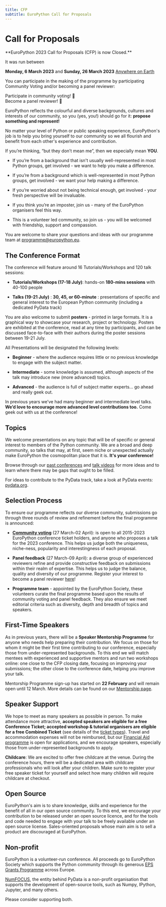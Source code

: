 ```yaml
---
title: CFP
subtitle: EuroPython Call for Proposals
---
```

# Call for Proposals

<div style={{textAlign: "center",  marginBottom: 10}}>
**EuroPython 2023 Call for Proposals (CFP) is now Closed.**

It was run between

 **Monday, 6 March 2023** and **Sunday, 26 March 2023** [Anywhere on Earth](https://en.wikipedia.org/wiki/Anywhere_on_Earth)

You can participate in the making of the programme by participating Community Voting and/or becoming a panel reviewer:
</div>

<div style={{textAlign: "center",  marginBottom: 10}}>
 <ButtonLink href="/voting">Participate in community voting! 🐍</ButtonLink>
</div>

<div style={{textAlign: "center",  marginBottom: 10}}>
 <ButtonLink href="https://forms.gle/abeyB5pJMJKyZcS26">Become a panel reviewer! 🐍</ButtonLink>
</div>


EuroPython reflects the colourful and diverse backgrounds, cultures and interests of our community, so you (yes, you!) should go for it: **propose something and represent!**

No matter your level of Python or public speaking experience, EuroPython's job is to help you bring yourself to our community so we all flourish and benefit from each other's experience and contribution.

If you’re thinking, “but they don’t mean me”, then we especially mean **YOU**.

* If you’re from a background that isn't usually well-represented in most Python groups, get involved - we want to help you make a difference.

* If you’re from a background which is well-represented in most Python groups, get involved - we want your help making a difference.

* If you’re worried about not being technical enough, get involved - your fresh perspective will be invaluable.

* If you think you’re an imposter, join us - many of the EuroPython organisers feel this way.

* This is a volunteer led community, so join us - you will be welcomed with friendship, support and compassion.


You are welcome to share your questions and ideas with our programme team at [programme@europython.eu](mailto:programme@europython.eu).

## The Conference Format ##

The conference will feature around 16 Tutorials/Workshops and 120 talk sessions:

* **Tutorials/Workshops (17-18 July)**: hands-on **180-mins sessions** with 40-100 people

* **Talks (19-21 July)** : **30, 45, or 60-minute** : presentations of specific and general interest to the European Python community (including a dedicated PyData track)

You are also welcome to submit **posters** - printed in large formats. It is a graphical way to showcase your research, project or technology. Posters are exhibited at the conference, read at any time by participants, and can be discussed face-to-face with their authors during the poster sessions between 19-21 July.


All Presentations will be designated the following levels:

* **Beginner** - where the audience requires little or no previous knowledge to engage with the subject matter.

* **Intermediate** - some knowledge is assumed, although aspects of the talk may introduce new (more advanced) topics.

* **Advanced** - the audience is full of subject matter experts... go ahead and really geek out.

In previous years we’ve had many beginner and intermediate level talks. **We’d love to encourage more advanced level contributions too.** Come geek out with us at the conference!

## Topics ##

We welcome presentations on any topic that will be of specific or general interest to members of the Python community. We are a broad and deep community, so talks that may, at first, seem niche or unexpected actually make EuroPython the cosmopolitan place that it is. **It's your conference!**

Browse through our [past conferences](https://www.europython-society.org/europython/) and [talk videos](https://www.youtube.com/c/EuroPythonConference) for more ideas and to learn where there may be gaps that ought to be filled.

For ideas to contribute to the PyData track, take a look at PyData events: [pydata.org](https://pydata.org/).

## Selection Process ##

To ensure our programme reflects our diverse community, submissions go through three rounds of review and refinement before the final programme is announced:

* **[Community voting](/voting)** (27 March-02 April): is open to all 2015-2023 EuroPython conference ticket holders, and anyone who proposes a talk for the 2023 conference. This helps us judge both the uniqueness, niche-ness, popularity and interestingness of each proposal.

* **Panel feedback** (27 March-09 April): a diverse group of experienced reviewers refine and provide constructive feedback on submissions within their realm of expertise. This helps us to judge the balance, quality and diversity of our programme. Register your interest to become a panel reviewer [here](https://forms.gle/abeyB5pJMJKyZcS26)!

* **Programme team** - appointed by the EuroPython Society, these volunteers curate the final programme based upon the results of community voting and panel feedback. They also ensure we meet editorial criteria such as diversity, depth and breadth of topics and speakers.


## First-Time Speakers ##

As in previous years, there will be a **Speaker Mentorship Programme** for anyone who needs help preparing their contribution. We focus on those for whom it might be their first time contributing to our conference, especially those from under-represented backgrounds. To this end we will match mentees with experienced and supportive mentors and run two workshops online: one close to the CFP closing date, focusing on improving your submissions; the other close to the conference date, helping you improve your talk.

Mentorship Programme sign-up has started on **22 February** and will remain open until 12 March. More details can be found on our [Mentorship page](/mentorship).

## Speaker Support

We hope to meet as many speakers as possible in person. To make attendance more attractive, **accepted speakers are eligible for a free Conference Ticket; accepted workshop & tutorial organisers are eligible for a free Combined Ticket** (see details of the [ticket types](/tickets#ticket-types)). Travel and accommodation expenses will not be reimbursed,  but our [Financial Aid programme](/finaid) is open for applications, and we encourage speakers, especially those from under-represented backgrounds to apply.

**Childcare**: We are excited to offer free childcare at the venue. During the conference hours, there will be a dedicated area with childcare professionals who will look after your children. Make sure to register your free speaker ticket for yourself and select how many children will require childcare at checkout.


## Open Source ##

EuroPython's aim is to share knowledge, skills and experience for the benefit of all in our open source community. To this end, we encourage your contribution to be released under an open source licence, and for the tools and code needed to engage with your talk to be freely available under an open source license. Sales-oriented proposals whose main aim is to sell a product are discouraged at EuroPython.

## Non-profit ##
[comment]: # (not sure if we want to keep these below)
EuroPython is a volunteer-run conference. All proceeds go to EuroPython Society which supports the Python community through its generous [EPS Grants Programme](https://www.europython-society.org/grants/) across Europe.

[NumFOCUS](https://numfocus.org/), the entity behind PyData is a non-profit organisation that supports the development of open-source tools, such as Numpy, IPython, Jupyter, and many others.

Please consider supporting both.
